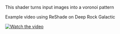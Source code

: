 This shader turns input images into a voronoi pattern

Example video using ReShade on Deep Rock Galactic

[![Watch the video](https://img.youtube.com/vi/DStkyqGnvyg/hqdefault.jpg)](https://youtu.be/DStkyqGnvyg)
